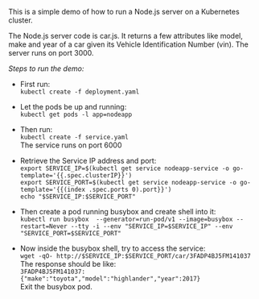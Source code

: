 This is a simple demo of how to run a Node.js server on a Kubernetes cluster.

The Node.js server code is car.js. It returns a few attributes like model, make
and year of a car given its Vehicle Identification Number (vin). The server runs
on port 3000.

_Steps to run the demo:_

* First run:  
`kubectl create -f deployment.yaml`

* Let the pods be up and running:  
`kubectl get pods -l app=nodeapp`

* Then run:  
`kubectl create -f service.yaml`  
The service runs on port 6000

* Retrieve the Service IP address and port:  
`export SERVICE_IP=$(kubectl get service nodeapp-service -o go-template='{{.spec.clusterIP}}')`  
`export SERVICE_PORT=$(kubectl get service nodeapp-service -o go-template='{{(index .spec.ports 0).port}}')`  
`echo "$SERVICE_IP:$SERVICE_PORT"`  

* Then create a pod running busybox and create shell into it:  
`kubectl run busybox  --generator=run-pod/v1 --image=busybox --restart=Never --tty -i --env "SERVICE_IP=$SERVICE_IP" --env "SERVICE_PORT=$SERVICE_PORT"`

* Now inside the busybox shell, try to access the service:  
`wget -qO- http://$SERVICE_IP:$SERVICE_PORT/car/3FADP4BJ5FM141037`  
The response should be like:  
`3FADP4BJ5FM141037:{"make":"toyota","model":"highlander","year":2017}`  
Exit the busybox pod.
